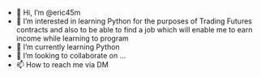 - 👋 Hi, I’m @eric45m
- 👀 I’m interested in learning Python for the purposes of Trading Futures contracts and also to be able to find a job which will enable me to earn income while learning to program
- 🌱 I’m currently learning Python
- 💞️ I’m looking to collaborate on ...
- 📫 How to reach me via DM

<!---
eric45m/eric45m is a ✨ special ✨ repository because its `README.md` (this file) appears on your GitHub profile.
You can click the Preview link to take a look at your changes.
--->
